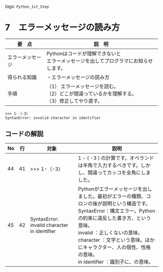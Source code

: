 ###### tags: `Python_1st_Step`
# 7　エラーメッセージの読み方

|要　点|説　明|
|---|---|
|エラーメッセージ|Pythonはコードが理解できないと<br>エラーメッセージを出してプログラマにお知らせします。|
|得られる知識|・エラーメッセージの読み方
|手順|（1） エラーメッセージを読む。<br>（2）どこが間違っているかを理解する。<br>（3）修正してやり直す。|

```bash=41
>>> 1-（-3）
SyntaxError: invalid character in identifier
```

## コードの解説

|No|行|対象|説明|
|---|---|---|---|
|44|41|>>> 1-（-3）|1 - ( -3 ) の計算です。オペランドは半角で入力するべきです。しかし、間違ってカッコを全角にしました。|
|45|42|SyntaxError: invalid character in identifier|Pythonがエラーメッセージを出しました。最初がエラーの種類、コロンの後が説明という構造です。<br>SyntaxError：構文エラー。Pythonの約束に違反した書き方、という意味。<br>invalid ：正しくないの意味。<br>character ：文字という意味。ほかにキャラクター、人の個性、性格の意味。<br>in identifier ：識別子に、の意味。|

